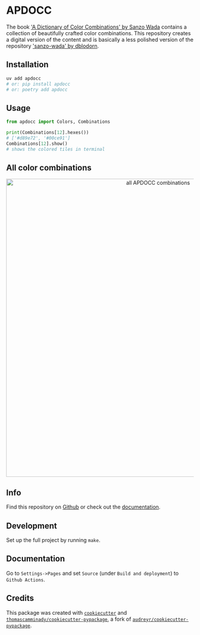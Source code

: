 # APDOCC

The book ['A Dictionary of Color Combinations' by Sanzo Wada](https://www.amazon.com/Dictionary-Color-Combinations-Various/dp/4861522471) contains a collection of beautifully crafted color combinations.
This repository creates a digital version of the content and is basically a less polished version of the repository ['sanzo-wada' by dblodorn](https://github.com/dblodorn/sanzo-wada).

## Installation

```bash
uv add apdocc
# or: pip install apdocc
# or: poetry add apdocc
```

## Usage

```python
from apdocc import Colors, Combinations

print(Combinations[12].hexes())
# ['#d89e72', '#00ce91']
Combinations[12].show()
# shows the colored tiles in terminal
```

## All color combinations

<p align="center">
  <img src="docs/combos.svg" width="800" alt="all APDOCC combinations">
</p>

## Info

Find this repository on [Github](https://github.com/thomascamminady/apdocc) or check out the [documentation](https://thomascamminady.github.io/apdocc).

## Development

Set up the full project by running `make`.

## Documentation

Go to `Settings->Pages` and set `Source` (under `Build and deployment`) to `Github Actions`.

## Credits

This package was created with [`cookiecutter`](https://github.com/audreyr/cookiecutter) and [`thomascamminady/cookiecutter-pypackage`](https://github.com/thomascamminady/cookiecutter-pypackage), a fork of [`audreyr/cookiecutter-pypackage`](https://github.com/audreyr/cookiecutter-pypackage).

```

```
